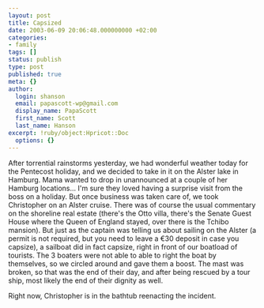 ```yaml
---
layout: post
title: Capsized
date: 2003-06-09 20:06:48.000000000 +02:00
categories:
- family
tags: []
status: publish
type: post
published: true
meta: {}
author:
  login: shanson
  email: papascott-wp@gmail.com
  display_name: PapaScott
  first_name: Scott
  last_name: Hanson
excerpt: !ruby/object:Hpricot::Doc
  options: {}
---
```

<p>After torrential rainstorms yesterday, we had wonderful weather today for the Pentecost holiday, and we decided to take in it on the Alster lake in Hamburg. Mama wanted to drop in unannounced at a couple of her Hamburg locations... I'm sure they loved having a surprise visit from the boss on a holiday. But once business was taken care of, we took Christopher on an Alster cruise. There was of course the usual commentary on the shoreline real estate (there's the Otto villa, there's the Senate Guest House where the Queen of England stayed, over there is the Tchibo mansion). But just as the captain was telling us about sailing on the Alster (a permit is not required, but you need to leave a &euro;30 deposit in case you capsize), a sailboat did in fact capsize, right in front of our boatload of tourists. The 3 boaters were not able to able to right the boat by themselves, so we circled around and gave them a boost. The mast was broken, so that was the end of their day, and after being rescued by a tour ship, most likely the end of their dignity as well.</p>
<p>Right now, Christopher is in the bathtub reenacting the incident.</p>
